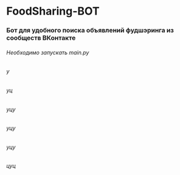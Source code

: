 # FoodSharing-BOT

### Бот для удобного поиска объявлений фудшэринга из сообществ ВКонтакте


###### Необходимо запускать main.py
###### у
###### уц
###### уцу
###### уцу
###### уцу
###### цуц
